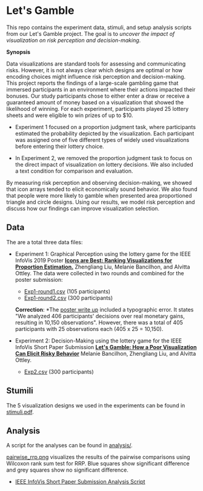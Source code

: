 # Let's Gamble

This repo contains the experiment data, stimuli, and setup analysis scripts from our Let's Gamble project. The goal is to *uncover the impact of visualization on risk perception and decision-making*.

**Synopsis**

Data visualizations are standard tools for assessing and communicating risks. However, it is not always clear which designs are optimal or how encoding choices might influence risk perception and decision-making. This project reports the findings of a large-scale gambling game that immersed participants in an environment where their actions impacted their bonuses. Our study participants chose to either enter a draw or receive a guaranteed amount of money based on a visualization that showed the likelihood of winning. For each experiment, participants played 25 lottery sheets and were eligible to win prizes of up to \$10. 
* Experiment 1 focused on a proportion judgment task, where participants estimated the probability depicted by the visualization. Each participant was assigned one of five different types of widely used visualizations before entering their lottery choice. 

* In Experiment 2, we removed the proportion judgment task to focus on the direct impact of visualization on lottery decisions. We also included a text condition for comparison and evaluation.

By measuring risk perception and observing decision-making, we showed that icon arrays tended to elicit economically sound behavior. We also found that people were more likely to gamble when presented area proportioned triangle and circle designs. Using our results, we model risk perception and discuss how our findings can improve visualization selection.


## Data
The are a total three data files:
* Experiment 1: Graphical Perception using the lottery game for the IEEE InfoVis 2019 Poster [**Icons are Best: Ranking  Visualizations for Proportion  Estimation.**](https://github.com/washuvis/letsgamble/blob/master/VIS2019_poster.pdf) Zhengliang Liu, Melanie Bancilhon, and Alvitta Ottley. The data were collected in two rounds and combined for the poster submission:
  * [Exp1-round1.csv](https://github.com/washuvis/letsgamble/blob/master/data/Exp1-round1.csv) (105 participants)
  * [Exp1-round2.csv](https://github.com/washuvis/letsgamble/blob/master/data/Exp1-round2.csv) (300 participants)
  
  **Correction**: *The [poster write up](https://github.com/washuvis/letsgamble/blob/master/VIS2019_write_up.pdf) included a typographic error. It states "We analyzed 406 participants' decisions over real monetary gains, resulting in 10,150 observations". However, there was a total of 405 participants with 25 observations each (405 x 25 = 10,150). 

* Experiment 2: Decision-Making using the lottery game for the IEEE InfoVis Short Paper Submission [**Let's Gamble: How a Poor Visualization Can Elicit Risky Behavior**](https://github.com/washuvis/letsgamble/blob/master/VIS2020_short_paper.pdf) Melanie Bancilhon, Zhengliang Liu, and Alvitta Ottley.
  * [Exp2.csv](https://github.com/washuvis/letsgamble/blob/master/data/Exp2.csv) (300 participants) 

## Stumili
The 5 visualization designs we used in the experiments can be found in [stimuli.pdf](https://washuvis.github.io/letsgamble/stimuli.pdf).

## Analysis
A script for the analyses can be found in [analysis/](https://github.com/washuvis/letsgamble/blob/master/analysis/).

[pairwise_rrp.png](https://github.com/washuvis/letsgamble/analysis/pairwise_rrp.png) visualizes the results of the pairwise comparisons using Wilcoxon rank sum test for RRP. Blue squares show significant difference and grey squares show no significant difference. 

* [IEEE InfoVis Short Paper Submission Analysis Script](https://washuvis.github.io/letsgamble/analysis/short_paper_analysis.html) 



